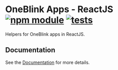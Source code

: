 # OneBlink Apps - ReactJS [![npm module](https://img.shields.io/npm/v/@oneblink/apps-react.svg)](https://www.npmjs.com/package/@oneblink/apps-react) [![tests](https://github.com/oneblink/apps-react/actions/workflows/test.yml/badge.svg)](https://github.com/oneblink/apps-react/actions)

Helpers for OneBlink apps in ReactJS.

## Documentation

See the [Documentation](https://oneblink.github.io/apps-react/) for more details.
